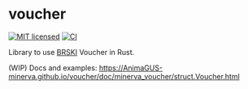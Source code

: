 # voucher

[![MIT licensed][mit-badge]][mit-url]
[![CI][actions-badge]][actions-url]

[mit-badge]: https://img.shields.io/badge/license-MIT-blue.svg
[mit-url]: https://github.com/AnimaGUS-minerva/voucher/blob/master/LICENSE
[actions-badge]: https://github.com/AnimaGUS-minerva/voucher/workflows/CI/badge.svg
[actions-url]: https://github.com/AnimaGUS-minerva/voucher/actions

Library to use [BRSKI](https://datatracker.ietf.org/doc/html/rfc8995) Voucher in Rust.

(WIP) Docs and examples: https://AnimaGUS-minerva.github.io/voucher/doc/minerva_voucher/struct.Voucher.html

